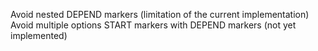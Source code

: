 Avoid nested DEPEND markers (limitation of the current implementation)
Avoid multiple options START markers with DEPEND markers (not yet implemented)
